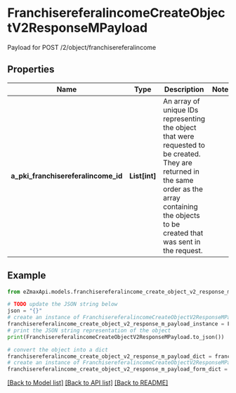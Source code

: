 # FranchisereferalincomeCreateObjectV2ResponseMPayload

Payload for POST /2/object/franchisereferalincome

## Properties

Name | Type | Description | Notes
------------ | ------------- | ------------- | -------------
**a_pki_franchisereferalincome_id** | **List[int]** | An array of unique IDs representing the object that were requested to be created.  They are returned in the same order as the array containing the objects to be created that was sent in the request. | 

## Example

```python
from eZmaxApi.models.franchisereferalincome_create_object_v2_response_m_payload import FranchisereferalincomeCreateObjectV2ResponseMPayload

# TODO update the JSON string below
json = "{}"
# create an instance of FranchisereferalincomeCreateObjectV2ResponseMPayload from a JSON string
franchisereferalincome_create_object_v2_response_m_payload_instance = FranchisereferalincomeCreateObjectV2ResponseMPayload.from_json(json)
# print the JSON string representation of the object
print(FranchisereferalincomeCreateObjectV2ResponseMPayload.to_json())

# convert the object into a dict
franchisereferalincome_create_object_v2_response_m_payload_dict = franchisereferalincome_create_object_v2_response_m_payload_instance.to_dict()
# create an instance of FranchisereferalincomeCreateObjectV2ResponseMPayload from a dict
franchisereferalincome_create_object_v2_response_m_payload_form_dict = franchisereferalincome_create_object_v2_response_m_payload.from_dict(franchisereferalincome_create_object_v2_response_m_payload_dict)
```
[[Back to Model list]](../README.md#documentation-for-models) [[Back to API list]](../README.md#documentation-for-api-endpoints) [[Back to README]](../README.md)


